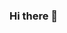 ### Hi there 👋
<!--
- 🌱 I’m currently learning Java, JS and SQL
- ⚡ I love music, nature, philosophy and videogames
- ⚡ Hobbyist guitarist
-->

